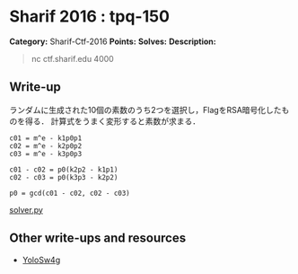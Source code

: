# Sharif 2016 : tpq-150

**Category:** Sharif-Ctf-2016
**Points:**
**Solves:**
**Description:**

> nc ctf.sharif.edu 4000


## Write-up

ランダムに生成された10個の素数のうち2つを選択し，FlagをRSA暗号化したものを得る．
計算式をうまく変形すると素数が求まる．

```
c01 = m^e - k1p0p1
c02 = m^e - k2p0p2
c03 = m^e - k3p0p3

c01 - c02 = p0(k2p2 - k1p1)
c02 - c03 = p0(k3p3 - k2p2)

p0 = gcd(c01 - c02, c02 - c03)
```

[solver.py](solver.py)

## Other write-ups and resources

* [YoloSw4g](https://github.com/Iansus/writeups/blob/master/2016/SharifCTF7/Crypto-TPQ.md)
